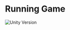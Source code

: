 # Running Game

![Unity Version](https://img.shields.io/badge/Unity-2020.3.30f1-ffffff?style=for-the-badge&logo=unity&logoColor=white)


